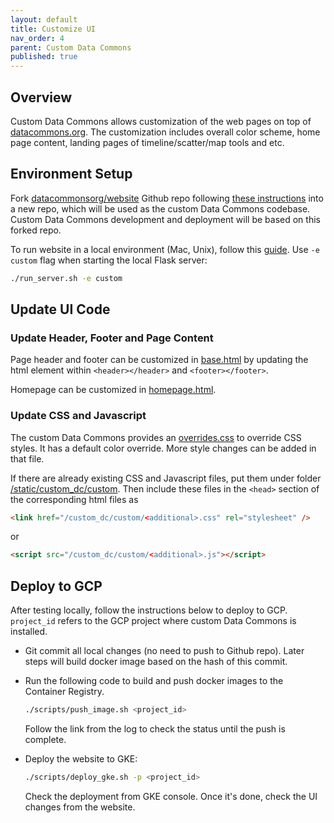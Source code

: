 ```yaml
---
layout: default
title: Customize UI
nav_order: 4
parent: Custom Data Commons
published: true
---
```


## Overview

Custom Data Commons allows customization of the web pages on top of
[datacommons.org](https://datacommons.org). The customization includes overall
color scheme, home page content, landing pages of timeline/scatter/map tools
and etc.

## Environment Setup

Fork [datacommonsorg/website](https://github.com/datacommonsorg/website) Github
repo following [these
instructions](https://github.com/datacommonsorg/website#github-workflow) into a
new repo, which will be used as the custom Data Commons codebase. Custom Data
Commons development and deployment will be based on this forked repo.

To run website in a local environment (Mac, Unix), follow this
[guide](https://github.com/datacommonsorg/website/blob/master/docs/developer_guide.md#local-development-with-flask).
Use `-e custom` flag when starting the local Flask server:

```bash
./run_server.sh -e custom
```

## Update UI Code

### Update Header, Footer and Page Content

Page header and footer can be customized in
[base.html](https://github.com/datacommonsorg/website/blob/master/server/templates/custom_dc/custom/base.html)
by updating the html element within `<header></header>` and `<footer></footer>`.

Homepage can be customized in
[homepage.html](https://github.com/datacommonsorg/website/blob/master/server/templates/custom_dc/custom/homepage.html).

### Update CSS and Javascript

The custom Data Commons provides an
[overrides.css](https://github.com/datacommonsorg/website/tree/master/static/custom_dc/custom/overrides.css)
to override CSS styles. It has a default color override. More style changes can
be added in that file.

If there are already existing CSS and Javascript files, put them under folder
[/static/custom_dc/custom](https://github.com/datacommonsorg/website/tree/master/static/custom_dc/custom).
Then include these files in the `<head>` section of the corresponding html files
as

```html
<link href="/custom_dc/custom/<additional>.css" rel="stylesheet" />
```

or

```html
<script src="/custom_dc/custom/<additional>.js"></script>
```

## Deploy to GCP

After testing locally, follow the instructions below to deploy to GCP.
`project_id` refers to the GCP project where custom Data Commons is installed.

- Git commit all local changes (no need to push to Github repo). Later steps
  will build docker image based on the hash of this commit.

- Run the following code to build and push docker images to the Container
  Registry.

  ```bash
  ./scripts/push_image.sh <project_id>
  ```

  Follow the link from the log to check the status until the push is complete.

- Deploy the website to GKE:

  ```bash
  ./scripts/deploy_gke.sh -p <project_id>
  ```

  Check the deployment from GKE console. Once it's done, check the UI changes
  from the website.
